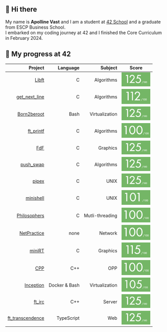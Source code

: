 ## 👋 Hi there

My name is **Apolline Vast** and I am a student at [42 School](https://42.fr/) and a graduate from ESCP Business School.\
I embarked on my coding journey at 42 and I finished the Core Curriculum in February 2024. 


## 🚀 My progress at 42
<!--
### My level 🎯💯📊
[![avast's 42 stats](https://badge.mediaplus.ma/greenbinary/avast?1337Badge=off&UM6P=off)](https://github.com/oakoudad/badge42)


### 42 Projects 💻
-->
| Project                                                        | Language      | Subject          | Score                                                |    
|---------------------------------------------------------------:|--------------:|-----------------:|:----------------------------------------------------:|
|                      <a href="subjects/libft.subject.pdf">Libft|              C|        Algorithms|<a href="https://projects.intra.42.fr/projects/42cursus-libft/projects_users/2868472"><img src="grades/grade-125.png" alt="Libft Score" width="90">
|      <a href="subjects/get_next_line.subject.pdf">get_next_line|              C|        Algorithms|<a href="https://projects.intra.42.fr/projects/42cursus-get_next_line/projects_users/2876202"><img src="grades/grade-112.png" alt="get_next_line Score" width="90">
|                      <a href="subjects/born2beroot">Born2beroot|           Bash|    Virtualization|<a href="https://projects.intra.42.fr/projects/born2beroot/projects_users/2882766"><img src="grades/grade-125.png" alt="Born2beroot Score" width="90">
|                          <a href="subjects/ft_printf">ft_printf|              C|        Algorithms|<a href="https://projects.intra.42.fr/projects/42cursus-ft_printf/projects_users/2894662"><img src="grades/grade-100.png" alt="ft_printf Score" width="90">
|                          <a href="subjects/fdf.subject.pdf">FdF|              C|          Graphics|<a href="https://projects.intra.42.fr/projects/42cursus-fdf/projects_users/2917621"><img src="grades/grade-125.png" alt="FdF Score" width="90">
|              <a href="subjects/push_swap.subject.pdf">push_swap|              C|        Algorithms|<a href="https://projects.intra.42.fr/projects/42cursus-push_swap/projects_users/2941688"><img src="grades/grade-125.png" alt="push_swap Score" width="90">
|                      <a href="subjects/pipex.subject.pdf">pipex|              C|              UNIX|<a href="https://projects.intra.42.fr/projects/pipex/projects_users/2930188"><img src="grades/grade-125.png" alt="pipex Score" width="90">
|              <a href="subjects/minishell.subject.pdf">minishell|              C|              UNIX|<a href="https://projects.intra.42.fr/projects/42cursus-minishell/projects_users/3008614"><img src="grades/grade-101.png" alt="minishell Score" width="90">
|         <a href="subjects/philosphers_subject.pdf">Philosophers|              C|   Mutli-threading|<a href="https://projects.intra.42.fr/projects/42cursus-philosophers/projects_users/2995680"><img src="grades/grade-100.png" alt="Philosophers Score" width="90">
|         <a href="subjects/net_practice.subject.pdf">NetPractice|           none|           Network|<a href="https://projects.intra.42.fr/projects/netpractice/projects_users/3066282"><img src="grades/grade-100.png" alt="NetPractice Score" width="90">
|                    <a href="subjects/miniRT.subject.pdf">miniRT|              C|          Graphics|<a href="https://projects.intra.42.fr/projects/minirt/projects_users/3077658"><img src="grades/grade-115.png" alt="miniRT Score" width="90">
|                                      <a href="subjects/CPP">CPP|            C++|               OPP|<a href="https://projects.intra.42.fr/projects/cpp-module-09/projects_users/3314037"><img src="grades/grade-100.png" alt="CPP Score" width="90">
|              <a href="subjects/inception.subject.pdf">Inception|  Docker & Bash|    Virtualization|<a href="https://projects.intra.42.fr/projects/inception/projects_users/3315596"><img src="grades/grade-105.png" alt="Inception Score" width="90">
|                    <a href="subjects/ft_irc.subject.pdf">ft_irc|            C++|            Server|<a href="https://projects.intra.42.fr/projects/ft_irc/projects_users/3394157"><img src="grades/grade-125.png" alt="ft_irc Score" width="90">
|<a href="subjects/ft_transcendance.subject.pdf">ft_transcendence|     TypeScript|               Web|<a href="https://projects.intra.42.fr/projects/ft_transcendence/projects_users/3443717"><img src="grades/grade-125.png" alt="ft_transcendence Score" width="90">


</details>

